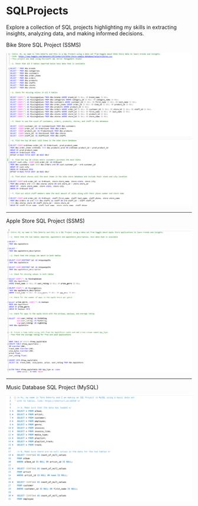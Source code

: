 # SQLProjects
Explore a collection of SQL projects highlighting my skills in extracting insights, analyzing data, and making informed decisions.

Bike Store SQL Project (SSMS)

![](BikeStoreSQLCodeImage.png)

______________________________________________________________________________________________________________________________________________________________________________________
Apple Store SQL Project (SSMS)

![](SQLActualAppleStoreImage.png)

______________________________________________________________________________________________________________________________________________________________________________________
Music Database SQL Project (MySQL)

![](MusicDBSQLImage.png)
